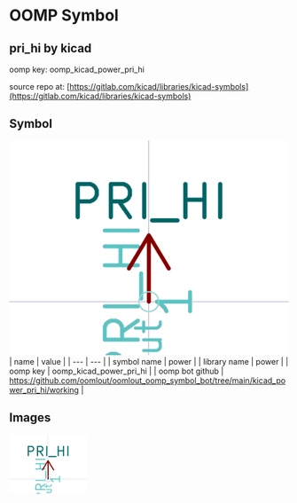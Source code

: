 # OOMP Symbol  
## pri_hi  by kicad  
  
oomp key: oomp_kicad_power_pri_hi  
  
source repo at: [https://gitlab.com/kicad/libraries/kicad-symbols](https://gitlab.com/kicad/libraries/kicad-symbols)  
## Symbol  
  
[![working.png](working_600.png)](working.png)  
| name | value | 
| --- | --- | 
| symbol name | power | 
| library name | power | 
| oomp key | oomp_kicad_power_pri_hi | 
| oomp bot github | https://github.com/oomlout/oomlout_oomp_symbol_bot/tree/main/kicad_power_pri_hi/working | 
## Images  
  
[![working.png](working_140.png)](working.png)  
